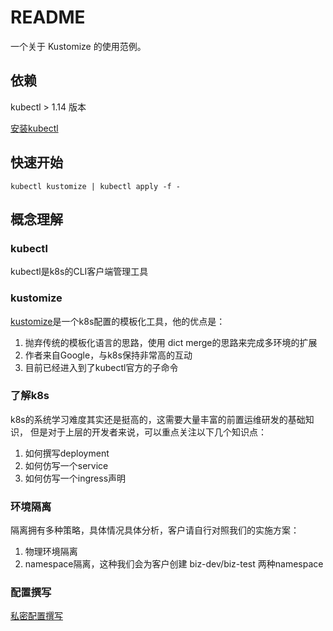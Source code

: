 # README

一个关于 Kustomize 的使用范例。


## 依赖

kubectl > 1.14 版本

[安装kubectl](https://kubernetes.io/docs/tasks/tools/install-kubectl/)


## 快速开始

```
kubectl kustomize | kubectl apply -f -
```


## 概念理解

### kubectl

kubectl是k8s的CLI客户端管理工具

### kustomize

[kustomize](https://kustomize.io/)是一个k8s配置的模板化工具，他的优点是：

1. 抛弃传统的模板化语言的思路，使用 dict merge的思路来完成多环境的扩展
1. 作者来自Google，与k8s保持非常高的互动
1. 目前已经进入到了kubectl官方的子命令

### 了解k8s

k8s的系统学习难度其实还是挺高的，这需要大量丰富的前置运维研发的基础知识，
但是对于上层的开发者来说，可以重点关注以下几个知识点：

1. 如何撰写deployment
1. 如何仿写一个service
1. 如何仿写一个ingress声明

### 环境隔离

隔离拥有多种策略，具体情况具体分析，客户请自行对照我们的实施方案：

1. 物理环境隔离
1. namespace隔离，这种我们会为客户创建 biz-dev/biz-test 两种namespace 

### 配置撰写

[私密配置撰写](https://kubernetes.io/docs/concepts/configuration/secret/#using-secrets-as-environment-variables)
